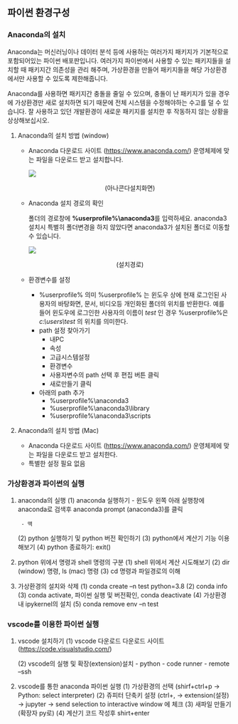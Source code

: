 ## 파이썬 환경구성
<!-- 1-1 -->

### Anaconda의 설치

Anaconda는 머신러닝이나 데이터 분석 등에 사용하는 여러가지 패키지가 기본적으로 포함되어있는 파이썬 배포판입니다. 여러가지 파이썬에서 사용할 수 있는 패키지들을 설치할 때 패키지간 의존성을 관리 해주며, 가상환경을 만들어 패키지들을 해당 가상환경에서만 사용할 수 있도록 제한해줍니다. 

Anaconda를 사용하면 패키지간 충돌을 줄일 수 있으며, 충돌이 난 패키지가 있을 경우에 가상환경만 새로 설치하면 되기 때문에 전체 시스템을 수정해야하는 수고를 덜 수 있습니다. 잘 사용하고 있던 개발환경이 새로운 패키지를 설치한 후 작동하지 않는 상황을 상상해보십시오. 

1. Anaconda의 설치 방법 (window)
    - Anaconda 다운로드 사이트 (https://www.anaconda.com/)
        운영체제에 맞는 파일을 다운로드 받고 설치합니다. 
        
        ![](./image/install.png)
        <center>    (아나콘다설치화면) </center>
   
    - Anaconda 설치 경로의 확인

        폴더의 경로창에 **%userprofile%\anaconda3**를 입력하세요. anaconda3 설치시 특별히 폴더변경을 하지 
        않았다면 anaconda3가 설치된 폴더로 이동할 수 있습니다. 

        ![](./image/path.png)
        <center>    (설치경로) </center>
    
    - 환경변수를 설정

        + %userprofile% 의미
            %userprofile% 는 윈도우 상에 현재 로그인된 사용자의 바탕화면, 문서, 비디오등 개인화된 폴더의 위치를 반환한다. 예를 들어 윈도우에 로그인한 사용자의 이름이 *test* 인 경우 %userprofile%은 *c:\users\test* 의 위치를 의미한다.
        + path 설정 찾아가기
            - 내PC
            - 속성
            - 고급시스템설정
            - 환경변수
            - 사용자변수의 path 선택 후 편집 버튼 클릭
            - 새로만들기 클릭
        + 아래의 path 추가
            - %userprofile%\anaconda3
            - %userprofile%\anaconda3\library
            - %userprofile%\anaconda3\scripts

2. Anaconda의 설치 방법 (Mac)
    - Anaconda 다운로드 사이트 (https://www.anaconda.com/)
        운영체제에 맞는 파일을 다운로드 받고 설치한다. 
    - 특별한 설정 필요 없음


    

### 가상환경과 파이썬의 실행

1. anaconda의 실행
    (1) anaconda 실행하기
        - 윈도우
            왼쪽 아래 실행창에 anaconda로 검색후 anaconda prompt (anaconda3)를 클릭



        - 맥

    (2) python 실행하기 및 python 버전 확인하기
    (3) python에서 계산기 기능 이용해보기
    (4) python 종료하기: exit()

2. python 위에서 명령과 shell 명령의 구분 
    (1) shell 위에서 계산 시도해보기
    (2) dir (window) 명령, ls (mac) 명령
    (3) cd 명령과 파일경로의 이해

3. 가상환경의 설치와 삭제
    (1) conda create –n test python=3.8
    (2) conda info 
    (3) conda activate, 파이썬 실행 및 버전확인, conda deactivate
    (4) 가상환경내 ipykernel의 설치
    (5) conda remove env –n test


### vscode를 이용한 파이썬 실행

1. vscode 설치하기
    (1) vscode 다운로드
        다운로드 사이트(https://code.visualstudio.com/) 

    (2) vscode의 실행 및 확장(extension)설치
        - python
        - code runner
        - remote –ssh

2. vscode를 통한 anaconda  파이썬 실행 
    (1) 가상환경의 선택 (shirf+ctrl+p → Python: select interpreter)
    (2) 쥬피터 단축키 설정 (ctrl+, → extension(설정) → jupyter → send selection to interactive window 에 체크
    (3) 새파일 만들기 (확장자 py로)
    (4) 계산기 코드 작성후 shirt+enter
